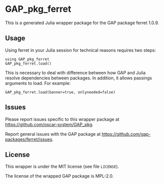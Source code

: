 # GAP_pkg_ferret

This is a generated Julia wrapper package for the GAP package ferret 1.0.9.

## Usage

Using ferret in your Julia session for technical reasons requires two steps:

    using GAP_pkg_ferret
    GAP_pkg_ferret.load()

This is necessary to deal with difference between how GAP and Julia
resolve dependencies between packages. In addition, it allows passings
arguments to load. For example:

    GAP_pkg_ferret.load(banner=true, onlyneeded=false)

## Issues

Please report issues specific to this wrapper package at <https://github.com/oscar-system/GAP_pkg>.

Report general issues with the GAP package at <https://github.com/gap-packages/ferret/issues>.

## License

This wrapper is under the MIT license (see file `LICENSE`).

The license of the wrapped GAP package is MPL-2.0.
